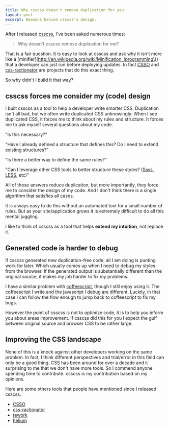 ```yaml
---
title: Why csscss doesn't remove duplication for you
layout: post
excerpt: Reasons behind csscss's design.
---
```


After I released [csscss](http://zmoazeni.github.io/csscss/), I've been asked numerous times:

> Why doesn't csscss remove duplication for me?

That is a fair question. It is easy to look at csscss and ask why it
isn't more like a
[minifier](http://en.wikipedia.org/wiki/Minification_(programming\))
that a developer can just run before deploying updates. In fact
[CSSO](http://css.github.io/csso/) and
[css-ractionator](https://github.com/begriffs/css-ratiocinator) are
projects that do this exact thing.

So why didn't I build it that way?

## csscss forces me consider my (code) design ##

I built csscss as a tool to help a developer write smarter CSS.
Duplication isn't all bad, but we often write duplicated CSS
unknowingly. When I see duplicated CSS, it forces me to think about my
rules and structure. It forces me to ask myself several questions about
my code.

"Is this necessary?"

"Have I already defined a structure that defines this? Do I need to
extend existing structures?"

"Is there a better way to define the same rules?"

"Can I leverage other CSS tools to better structure these styles?
([Sass](http://sass-lang.com/), [LESS](http://lesscss.org/), etc)"

All of these answers reduce duplication, but more importantly, they
force me to consider the design of my code. And I don't think there is a
single algorithm that satisfies all cases.

It is always easy to do this without an automated tool for a small
number of rules. But as your site/application grows it is extremely
difficult to do all this mental juggling.

I like to think of csscss as a tool that helps **extend my intuition**,
not replace it.

## Generated code is harder to debug ##

If csscss generated new duplication-free code, all I am doing is punting
work for later. Which usually comes up when I need to debug my styles
from the browser. If the generated output is substantially different
than the original source, it makes my job harder to fix my problems.

I have a similar problem with [coffeescript](http://coffeescript.org/),
though I still enjoy using it. The coffeescript I write and the
javascript I debug are different. Luckily, in that case I can follow the
flow enough to jump back to coffeescript to fix my bugs.

However the point of csscss is not to optimize code, it is to help you
inform you about areas improvement. If csscss did this for you I expect
the gulf between original source and browser CSS to be rather large.

## Improving the CSS landscape ##

None of this is a knock against other developers working on the same
problem. In fact, I think different perspectives and trial/error in this
field can only be a good thing. CSS has been around for over a decade
and it surprising to me that we don't have more tools. So I commend
anyone spending time to contribute. csscss is my contribution based on
my opinions.

Here are some others tools that people have mentioned since I released
csscss.

* [CSSO](http://css.github.io/csso/)
* [css-ractionator](https://github.com/begriffs/css-ratiocinator)
* [rework](https://github.com/visionmedia/rework)
* [helium](https://github.com/geuis/helium-css)
